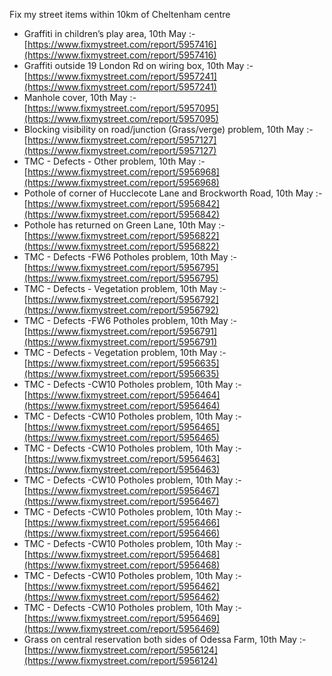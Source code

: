 Fix my street items within 10km of Cheltenham centre

<!-- fix_marker starts -->

- Graffiti in children’s play area, 10th May :- [https://www.fixmystreet.com/report/5957416](https://www.fixmystreet.com/report/5957416)
- Graffiti outside 19 London Rd on wiring box, 10th May :- [https://www.fixmystreet.com/report/5957241](https://www.fixmystreet.com/report/5957241)
- Manhole cover, 10th May :- [https://www.fixmystreet.com/report/5957095](https://www.fixmystreet.com/report/5957095)
- Blocking visibility on road/junction (Grass/verge) problem, 10th May :- [https://www.fixmystreet.com/report/5957127](https://www.fixmystreet.com/report/5957127)
- TMC - Defects - Other problem, 10th May :- [https://www.fixmystreet.com/report/5956968](https://www.fixmystreet.com/report/5956968)
- Pothole of corner of Hucclecote Lane and Brockworth Road, 10th May :- [https://www.fixmystreet.com/report/5956842](https://www.fixmystreet.com/report/5956842)
- Pothole has returned on Green Lane, 10th May :- [https://www.fixmystreet.com/report/5956822](https://www.fixmystreet.com/report/5956822)
- TMC - Defects -FW6 Potholes problem, 10th May :- [https://www.fixmystreet.com/report/5956795](https://www.fixmystreet.com/report/5956795)
- TMC - Defects - Vegetation problem, 10th May :- [https://www.fixmystreet.com/report/5956792](https://www.fixmystreet.com/report/5956792)
- TMC - Defects -FW6 Potholes problem, 10th May :- [https://www.fixmystreet.com/report/5956791](https://www.fixmystreet.com/report/5956791)
- TMC - Defects - Vegetation problem, 10th May :- [https://www.fixmystreet.com/report/5956635](https://www.fixmystreet.com/report/5956635)
- TMC - Defects -CW10 Potholes problem, 10th May :- [https://www.fixmystreet.com/report/5956464](https://www.fixmystreet.com/report/5956464)
- TMC - Defects -CW10 Potholes problem, 10th May :- [https://www.fixmystreet.com/report/5956465](https://www.fixmystreet.com/report/5956465)
- TMC - Defects -CW10 Potholes problem, 10th May :- [https://www.fixmystreet.com/report/5956463](https://www.fixmystreet.com/report/5956463)
- TMC - Defects -CW10 Potholes problem, 10th May :- [https://www.fixmystreet.com/report/5956467](https://www.fixmystreet.com/report/5956467)
- TMC - Defects -CW10 Potholes problem, 10th May :- [https://www.fixmystreet.com/report/5956466](https://www.fixmystreet.com/report/5956466)
- TMC - Defects -CW10 Potholes problem, 10th May :- [https://www.fixmystreet.com/report/5956468](https://www.fixmystreet.com/report/5956468)
- TMC - Defects -CW10 Potholes problem, 10th May :- [https://www.fixmystreet.com/report/5956462](https://www.fixmystreet.com/report/5956462)
- TMC - Defects -CW10 Potholes problem, 10th May :- [https://www.fixmystreet.com/report/5956469](https://www.fixmystreet.com/report/5956469)
- Grass on central reservation both sides of Odessa Farm, 10th May :- [https://www.fixmystreet.com/report/5956124](https://www.fixmystreet.com/report/5956124)

<!-- fix_marker ends -->